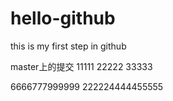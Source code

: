 # hello-github
this is my first step in github

master上的提交
11111
22222
33333



6666777999999
222224444455555